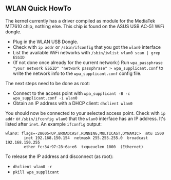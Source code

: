 ## WLAN Quick HowTo

The kernel currently has a driver compiled as module for the MediaTek MT7610 chip, nothing else.
This chip is found on the ASUS USB AC-51 WiFi dongle.

- Plug in the WLAN USB Dongle.
- Check with `ip addr` or `/sbin/ifconfig` that you got the `wlan0` interface
- List the available WiFi networks with `/sbin/iwlist wlan0 scan | grep ESSID`
- (If not done once already for the current network:) Run `wpa_passphrase "your network ESSID" "network passphrase" > wpa_supplicant.conf` to write the network info to the `wpa_supplicant.conf` config file.

The next steps need to be done as root:
- Connect to the access point with `wpa_supplicant -B -c wpa_supplicant.conf -i wlan0`
- Obtain an IP address with a DHCP client: `dhclient wlan0`

You should now be connected to your selected access point.
Check with `ip addr` or `/sbin/ifconfig wlan0` that the `wlan0` interface has an IP address.
It's listed after `inet`. An example `ifconfig` output:

```
wlan0: flags=-28605<UP,BROADCAST,RUNNING,MULTICAST,DYNAMIC>  mtu 1500
        inet 192.168.150.154  netmask 255.255.255.0  broadcast 192.168.150.255
        ether fc:34:97:28:6a:e6  txqueuelen 1000  (Ethernet)
```

To release the IP address and disconnect (as root):
- `dhclient wlan0 -r`
- `pkill wpa_supplicant`
